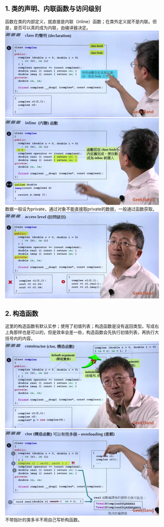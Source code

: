 ## 1. 类的声明、内联函数与访问级别
函数在类的内部定义，就直接是内联（inline）函数；在类外定义就不是内联。但是，是否可以真的成为内联，由编译器决定。
![](attachments/3.1.1构造函数_类的声明.jpg)
![](attachments/3.1.2构造函数_内联函数.jpg)
数据一般设为private，通过对象不能直接取private的数据，一般通过函数获取。
![](attachments/3.1.3构造函数_访问级别.jpg)
  
## 2. 构造函数
这里的构造函数有默认实参；使用了初值列表；构造函数是没有返回类型。写成右上角那样也是可以的，但是效率会差一些，构造函数会先执行初值列表，再执行大括号内的内容。
![](attachments/3.2.1构造函数_构造函数.jpg)
![](attachments/3.2.2构造函数_构造函数.jpg)
不带指针的类多半不用自己写析构函数。